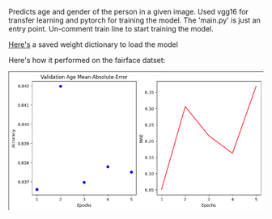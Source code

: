 Predicts age and gender of the person in a given image. Used vgg16 for transfer learning and pytorch for training the model. The 'main.py' is just an entry point. Un-comment train line to start training the model.

<a href="https://drive.google.com/file/d/1qBvXXA3K5icFInU0MCAvpZwBTR8S8bSP/view?usp=drive_link">Here's</a> a saved weight dictionary to load the model


Here's how it performed on the fairface datset:


![Model Accuracy Plot](https://github.com/arshad7658/Age_Gender_Estimation/blob/main/aaa.jpg)
